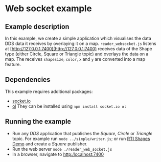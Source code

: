 # Web socket example

## Example description
In this example, we create a simple application which visualises the data DDS data it receives
by overlaying it on a map.
`reader_websocket.js` listens at [http://127.0.0.1:7400](http://127.0.0.1:7400) receives
data of the Shape type (either Circle, Square or Triangle topic) and overlays the data
on a map. The receives ``shapesize``, ``color``, ``x`` and ``y`` are converted into
a map feature.

## Dependencies
This example requires additional packages:
* [socket.io](https://www.npmjs.com/package/socket.io)
* [ol](https://www.npmjs.com/package/ol)
They can be installed using `npm install socket.io ol`

## Running the example
* Run any *DDS* application that publishes the *Square*, *Circle* or *Triangle* topic. For example run
`node ../simple/writer.js`; or run
[RTI Shapes Demo](https://www.rti.com/free-trial/shapes-demo) and create a *Square*
publisher.
* Run the web server `node ./reader_web_socket.js`
* In a browser, navigate to [http:/localhost:7400](http://127.0.0.1:7400)
